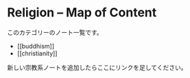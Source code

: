 # Religion – Map of Content

このカテゴリーのノート一覧です。
- [[buddhism]]
- [[christianity]]

新しい宗教系ノートを追加したらここにリンクを足してください。
